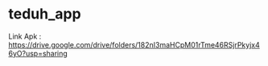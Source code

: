 # teduh_app

Link Apk : https://drive.google.com/drive/folders/182nI3maHCpM01rTme46RSjrPkyjx46yO?usp=sharing
